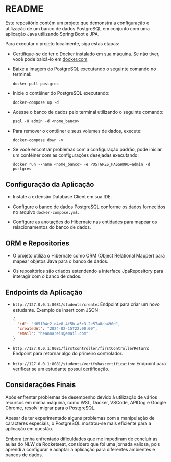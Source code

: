 # README

Este repositório contém um projeto que demonstra a configuração e utilização de um banco de dados PostgreSQL em conjunto com uma aplicação Java utilizando Spring Boot e JPA.

Para executar o projeto localmente, siga estas etapas:

- Certifique-se de ter o Docker instalado em sua máquina. Se não tiver, você pode baixá-lo em [docker.com](https://www.docker.com/get-started).

- Baixe a imagem do PostgreSQL executando o seguinte comando no terminal:

    ```
    docker pull postgres
    ```

- Inicie o contêiner do PostgreSQL executando:

    ```
    docker-compose up -d
    ```

- Acesse o banco de dados pelo terminal utilizando o seguinte comando:

    ```
    psql -U admin -d <nome_banco>
    ```

- Para remover o contêiner e seus volumes de dados, execute:

    ```
    docker-compose down -v
    ```

- Se você encontrar problemas com a configuração padrão, pode iniciar um contêiner com as configurações desejadas executando:

    ```
    docker run --name <nome_banco> -e POSTGRES_PASSWORD=admin -d postgres
    ```

## Configuração da Aplicação

- Instale a extensão Database Client em sua IDE.

- Configure o banco de dados PostgreSQL conforme os dados fornecidos no arquivo `docker-compose.yml`.

- Configure as anotações do Hibernate nas entidades para mapear os relacionamentos do banco de dados.

## ORM e Repositories

- O projeto utiliza o Hibernate como ORM (Object Relational Mapper) para mapear objetos Java para o banco de dados. 

- Os repositórios são criados estendendo a interface JpaRepository para interagir com o banco de dados.

## Endpoints da Aplicação

- `http://127.0.0.1:8081/students/create`: Endpoint para criar um novo estudante. Exemplo de insert com JSON:

    ```json
    {
      "id": "d65104c2-d4e8-4f5b-a5c3-2e57a8cb490d",
      "createdAt": "2024-02-15T22:00:00",
      "email": "heannareis@email.com"
    }
    ```

- `http://127.0.0.1:8081/firstcontroller/firstControllerReturn`: Endpoint para retornar algo do primeiro controlador.

- `http://127.0.0.1:8081/students/verifyhascertification`: Endpoint para verificar se um estudante possui certificação.

## Considerações Finais

Após enfrentar problemas de desempenho devido à utilização de vários recursos em minha máquina, como WSL, Docker, VSCode, APIDog e Google Chrome, resolvi migrar para o PostgreSQL.

Apesar de ter experimentado alguns problemas com a manipulação de caracteres especiais, o PostgreSQL mostrou-se mais eficiente para a aplicação em questão.

Embora tenha enfrentado dificuldades que me impediram de concluir as aulas do NLW da Rocketseat, considero que foi uma jornada valiosa, pois aprendi a configurar e adaptar a aplicação para diferentes ambientes e bancos de dados.

